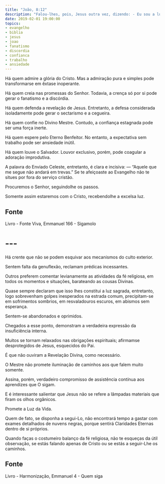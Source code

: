```yaml
---
title: "João, 8:12"
description: "Falou-lhes, pois, Jesus outra vez, dizendo: - Eu sou a luz do mundo; quem me segue, não andará em trevas, mas terá a luz da vida".
date: 2019-02-01 19:00:00
topics: 
- evangelho
- biblia
- jesus
- joao
- fanatismo
- discordia
- confianca
- trabalho
- ansiedade
---
```


Há quem admire a glória do Cristo. Mas a admiração pura e simples pode
transformar­se em êxtase inoperante.

Há quem creia nas promessas do Senhor. Todavia, a crença só por si pode
gerar o fanatismo e a discórdia.

Há quem defenda a revelação de Jesus. Entretanto, a defesa considerada
isoladamente pode gerar o sectarismo e a cegueira.

Há quem confie no Divino Mestre. Contudo, a confiança estagnada pode
ser uma força inerte.

Há quem espere pelo Eterno Benfeitor. No entanto, a expectativa sem
trabalho pode ser ansiedade inútil.

Há quem louve o Salvador. Louvor exclusivo, porém, pode coagular a
adoração improdutiva.

A palavra do Enviado Celeste, entretanto, é clara e incisiva: — “Aquele que
me segue não andará em trevas.”
Se te afeiçoaste ao Evangelho não te situes por fora do serviço cristão.

Procuremos o Senhor, seguindo­lhe os passos.

Somente assim estaremos com o Cristo, recebendo­lhe a excelsa luz.

## Fonte
Livro - Fonte Viva, Emmanuel
166 - Sigamo­lo

# ---

Há crente que não se podem esquivar aos mecanismos do culto
exterior.

Sentem falta da genuflexão, reclamam prédicas incessantes.

Outros preferem comentar levianamente as atividades da fé
religiosa, em todos os momentos e situações, barateando as cousas
Divinas.

Quase sempre declaram que isso lhes constitui a luz sagrada,
entretanto, logo sobrevenham golpes inesperados na estrada comum,
precipitam-se em sofrimentos sombrios, em resvaladouros escuros, em
abismos sem esperança.

Sentem-se abandonados e oprimidos.

Chegados a esse ponto, demonstram a verdadeira expressão da
insuficiência interna.

Muitos se tornam relaxados nas obrigações espirituais; afirmamse desprotegidos de Jesus, esquecidos do Pai.

É que não ouviram a Revelação Divina, como necessário.

O Mestre não promete iluminação de caminhos aos que falem
muito somente.

Assina, porém, verdadeiro compromisso de assistência contínua
aos aprendizes que O sigam.

E é interessante salientar que Jesus não se refere a lâmpadas
materiais que firam os olhos orgânicos.

Promete a Luz da Vida.

Quem de fato, se disponha a segui-Lo, não encontrará tempo a gastar com exames
detalhados de nuvens negras, porque sentirá Claridades Eternas dentro de si
próprios.

Quando faças o costumeiro balanço da fé religiosa, não te esqueças da útil
observação, se estás falando apenas de Cristo ou se estás a seguir-Lhe os
caminhos.

## Fonte
Livro - Harmonização, Emmanuel
4 - Quem siga
